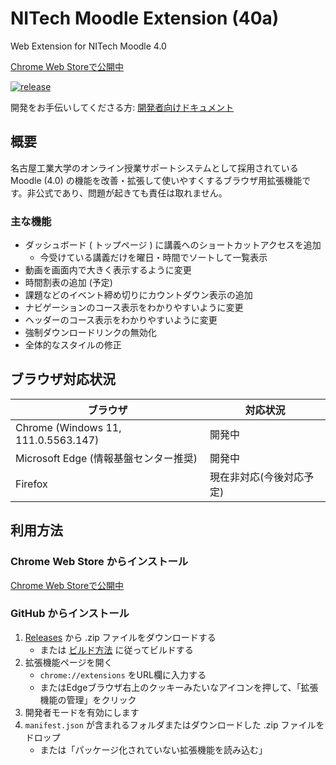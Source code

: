 # NITech Moodle Extension (40a)
Web Extension for NITech Moodle 4.0

[Chrome Web Storeで公開中](https://chromewebstore.google.com/detail/nitech-moodle-extension-4/gghacnecolaclhlihmlhffgkmeojehff)

[![release](https://img.shields.io/github/v/release/nitech-create/nitech-moodle-extension-40a?include_prereleases)](https://github.com/nitech-create/nitech-moodle-extension-40a/releases/latest)

開発をお手伝いしてくださる方: [開発者向けドキュメント](./readme.dev.md)

## 概要

名古屋工業大学のオンライン授業サポートシステムとして採用されている Moodle (4.0) の機能を改善・拡張して使いやすくするブラウザ用拡張機能です。非公式であり、問題が起きても責任は取れません。

### 主な機能

- ダッシュボード ( トップページ ) に講義へのショートカットアクセスを追加
  - 今受けている講義だけを曜日・時間でソートして一覧表示
- 動画を画面内で大きく表示するように変更
- 時間割表の追加 (予定)
- 課題などのイベント締め切りにカウントダウン表示の追加
- ナビゲーションのコース表示をわかりやすいように変更
- ヘッダーのコース表示をわかりやすいように変更
- 強制ダウンロードリンクの無効化
- 全体的なスタイルの修正

## ブラウザ対応状況

|               ブラウザ                |         対応状況         |
| ------------------------------------- | ------------------------ |
| Chrome (Windows 11, 111.0.5563.147)   | 開発中                   |
| Microsoft Edge (情報基盤センター推奨) | 開発中                   |
| Firefox                               | 現在非対応(今後対応予定) |

## 利用方法

### Chrome Web Store からインストール

[Chrome Web Storeで公開中](https://chromewebstore.google.com/detail/nitech-moodle-extension-4/gghacnecolaclhlihmlhffgkmeojehff)

### GitHub からインストール

1. [Releases](https://github.com/nitech-create/nitech-moodle-extension-40a/(releases)) から .zip ファイルをダウンロードする
    - または [ビルド方法](./how_to_build.md) に従ってビルドする
2. 拡張機能ページを開く
    -  `chrome://extensions` をURL欄に入力する
    - またはEdgeブラウザ右上のクッキーみたいなアイコンを押して、「拡張機能の管理」をクリック
3. 開発者モードを有効にします
4. `manifest.json` が含まれるフォルダまたはダウンロードした .zip ファイルをドロップ
    - または「パッケージ化されていない拡張機能を読み込む」
